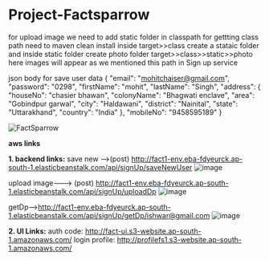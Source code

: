 # Project-Factsparrow
for upload image we need to add static folder in classpath
for gettting class path need to maven clean install
inside target>>class create a stataic folder and inside static folder create photo folder
target>>class>>static>>photo here images will appear as we mentioned this path in Sign up service

json body for save user data 
{
    "email": "mohitchaiser@gmail.com",
    "password": "0298",
    "firstName": "mohit",
    "lastName": "Singh",
    "address": {
        "houseNo": "chasier bhawan",
        "colonyName": "Bhagwati enclave",
        "area": "Gobindpur garwal",
        "city": "Haldawani",
        "district": "Nainital",
        "state": "Uttarakhand",
        "country": "India"
    },
    "mobileNo": "9458595189"
}

![FactSparrow](https://user-images.githubusercontent.com/85048174/148967077-0aa5627a-dc04-4a1b-9f38-34f7598fd97a.jpg)

**aws links**

**1. backend links:** 
save new -->(post) http://fact1-env.eba-fdyeurck.ap-south-1.elasticbeanstalk.com/api/signUp/saveNewUser
![image](https://user-images.githubusercontent.com/85048174/151709208-60d40351-2a86-4b0a-8a6e-1ba76cea354e.png)


upload image---> (post) http://fact1-env.eba-fdyeurck.ap-south-1.elasticbeanstalk.com/api/signUp/uploadDp
![image](https://user-images.githubusercontent.com/85048174/151708977-0982015e-10a4-417c-93df-c8232e096510.png)

getDp-->http://fact1-env.eba-fdyeurck.ap-south-1.elasticbeanstalk.com/api/signUp/getDp/ishwar@gmail.com
![image](https://user-images.githubusercontent.com/85048174/151709033-4b1b3482-81f5-46fa-8336-60bd17b3ca19.png)

**2. UI Links:**
auth code: http://fact-ui.s3-website.ap-south-1.amazonaws.com/
login profile: http://profilefs1.s3-website.ap-south-1.amazonaws.com/

